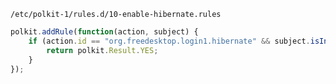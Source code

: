 `/etc/polkit-1/rules.d/10-enable-hibernate.rules`
```js
polkit.addRule(function(action, subject) {
    if (action.id == "org.freedesktop.login1.hibernate" && subject.isInGroup("sudo")) {
        return polkit.Result.YES;
    }
});
```